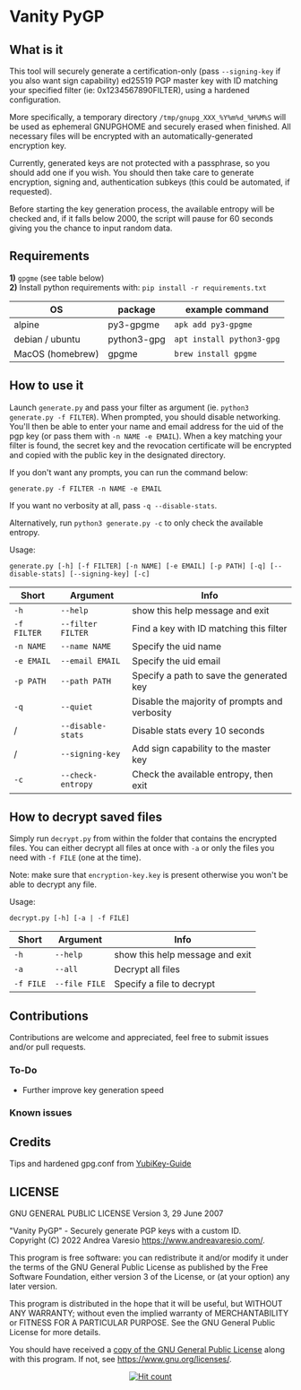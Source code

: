 # Vanity PyGP

## What is it
This tool will securely generate a certification-only (pass `--signing-key` if you also want sign capability) ed25519 PGP master key with ID matching your specified filter (ie: 0x1234567890FILTER), using a hardened configuration.

More specifically, a temporary directory `/tmp/gnupg_XXX_%Y%m%d_%H%M%S` will be used as ephemeral GNUPGHOME and securely erased when finished. All necessary files will be encrypted with an automatically-generated encryption key.

Currently, generated keys are not protected with a passphrase, so you should add one if you wish. You should then take care to generate encryption, signing and, authentication subkeys (this could be automated, if requested).

Before starting the key generation process, the available entropy will be checked and, if it falls below 2000, the script will pause for 60 seconds giving you the chance to input random data.

## Requirements
**1)** `gpgme` (see table below)<br />
**2)** Install python requirements with: `pip install -r requirements.txt`

OS | package | example command
---|---|---
alpine | py3-gpgme | `apk add py3-gpgme`
debian / ubuntu | python3-gpg | `apt install python3-gpg`
MacOS (homebrew) | gpgme | `brew install gpgme`

## How to use it
Launch `generate.py` and pass your filter as argument (ie. `python3 generate.py -f FILTER`). When prompted, you should disable networking. You'll then be able to enter your name and email address for the uid of the pgp key (or pass them with `-n NAME -e EMAIL`). When a key matching your filter is found, the secret key and the revocation certificate will be encrypted and copied with the public key in the designated directory.

If you don't want any prompts, you can run the command below:
```
generate.py -f FILTER -n NAME -e EMAIL
```
If you want no verbosity at all, pass `-q --disable-stats`.

Alternatively, run `python3 generate.py -c` to only check the available entropy.

Usage:
```
generate.py [-h] [-f FILTER] [-n NAME] [-e EMAIL] [-p PATH] [-q] [--disable-stats] [--signing-key] [-c]
```

Short | Argument | Info
---|---|---
`-h` | `--help` | show this help message and exit
`-f FILTER` | `--filter FILTER` | Find a key with ID matching this filter
`-n NAME` | `--name NAME` | Specify the uid name
`-e EMAIL` | `--email EMAIL` | Specify the uid email
`-p PATH` | `--path PATH `| Specify a path to save the generated key
`-q` | `--quiet` | Disable the majority of prompts and verbosity
/ | `--disable-stats` | Disable stats every 10 seconds
/ | `--signing-key` | Add sign capability to the master key
`-c` | `--check-entropy` | Check the available entropy, then exit

## How to decrypt saved files
Simply run `decrypt.py` from within the folder that contains the encrypted files. You can either decrypt all files at once with `-a` or only the files you need with `-f FILE` (one at the time).

Note: make sure that `encryption-key.key` is present otherwise you won't be able to decrypt any file.

Usage:
```
decrypt.py [-h] [-a | -f FILE]
```
Short | Argument | Info
---|---|---
`-h` | `--help` | show this help message and exit
`-a` | `--all` | Decrypt all files
`-f FILE` | `--file FILE` | Specify a file to decrypt

## Contributions
Contributions are welcome and appreciated, feel free to submit issues and/or pull requests.

### To-Do
- Further improve key generation speed

### Known issues

## Credits
Tips and hardened gpg.conf from [YubiKey-Guide](https://github.com/drduh/YubiKey-Guide)

## LICENSE

GNU GENERAL PUBLIC LICENSE
Version 3, 29 June 2007

"Vanity PyGP" - Securely generate PGP keys with a custom ID.<br />
Copyright (C) 2022 Andrea Varesio <https://www.andreavaresio.com/>.

This program is free software: you can redistribute it and/or modify
it under the terms of the GNU General Public License as published by
the Free Software Foundation, either version 3 of the License, or
(at your option) any later version.

This program is distributed in the hope that it will be useful,
but WITHOUT ANY WARRANTY; without even the implied warranty of
MERCHANTABILITY or FITNESS FOR A PARTICULAR PURPOSE.  See the
GNU General Public License for more details.

You should have received a [copy of the GNU General Public License](https://github.com/andrea-varesio/vanity-PyGP/blob/main/LICENSE)
along with this program.  If not, see <https://www.gnu.org/licenses/>.

<div align="center">
<a href="https://github.com/andrea-varesio/vanity-PyGP/">
  <img src="http://hits.dwyl.com/andrea-varesio/vanity-PyGP.svg?style=flat-square" alt="Hit count" />
</a>
</div>
